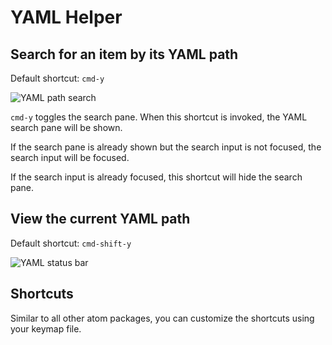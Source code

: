 # YAML Helper

## Search for an item by its YAML path

Default shortcut: `cmd-y`

![YAML path search](http://oi63.tinypic.com/s13jgm.jpg)

`cmd-y` toggles the search pane.
When this shortcut is invoked, the YAML search pane will be shown.

If the search pane is already shown but the search input is not focused, the search input will be focused.

If the search input is already focused, this shortcut will hide the search pane.

## View the current YAML path

Default shortcut: `cmd-shift-y`

![YAML status bar](http://oi67.tinypic.com/2jcsmci.jpg)

## Shortcuts
Similar to all other atom packages, you can customize the shortcuts using your keymap file.
